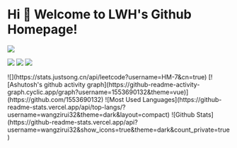 # Hi 🎉 Welcome to LWH's Github Homepage!

<img src="https://readme-typing-svg.herokuapp.com/?lines=Welcome,%20visitor!;Hello%20Github%20World!&font=Roboto" />

<p>
<img src="https://img.shields.io/static/v1?label=Program&message=Vue&color=brightgreen"/>
  <img src="https://img.shields.io/static/v1?label=Program&message=JavaScript&color=yellow"/>
<a href="https://www.cnblogs.com/LWHCoding/"><img src="https://img.shields.io/static/v1?label=Blog&message=cnblogs&color=blue"/></a>
</p>
![](https://stats.justsong.cn/api/leetcode?username=HM-7&cn=true)
[![Ashutosh's github activity graph](https://github-readme-activity-graph.cyclic.app/graph?username=1553690132&theme=vue)](https://github.com/1553690132)
![Most Used Languages](https://github-readme-stats.vercel.app/api/top-langs/?username=wangzirui32&theme=dark&layout=compact)
![Github Stats](https://github-readme-stats.vercel.app/api?username=wangzirui32&show_icons=true&theme=dark&count_private=true)
